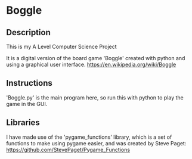 # Boggle

## Description

This is my A Level Computer Science Project

It is a digital version of the board game 'Boggle' created with python and using a graphical user interface.
https://en.wikipedia.org/wiki/Boggle

## Instructions

'Boggle.py' is the main program here, so run this with python to play the game in the GUI.

## Libraries

I have made use of the 'pygame_functions' library, which is a set of functions to make using pygame easier, and was created by Steve Paget:
https://github.com/StevePaget/Pygame_Functions
